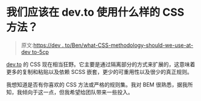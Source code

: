# 我们应该在 dev.to 使用什么样的 CSS 方法？

> 原文:[https://dev . to/Ben/what-CSS-methodology-should-we-use-at-dev to-5cp](https://dev.to/ben/what-css-methodology-should-we-use-at-devto-5cp)

[dev.to](https://dev.to/) 的 CSS 现在相当狂野。它主要是通过隔离部分的方式来扩展的，这意味着更多的复制和粘贴以及依赖 SCSS 嵌套，更少的可重用性以及很少的真正规则。

我想知道是否有你喜欢的 CSS 方法或严格的规则集。我对 BEM 很熟悉，据我所知，我倾向于这一点，但我希望给团队带来一些投入。
